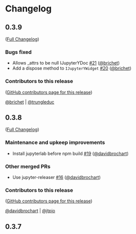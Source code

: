# Changelog

<!-- <START NEW CHANGELOG ENTRY> -->

## 0.3.9

([Full Changelog](https://github.com/QuantStack/yjs-widgets/compare/v0.3.8...219122537a4ad3c3e888685ab440ec304ab79fc8))

### Bugs fixed

- Allows \_attrs to be null IJupyterYDoc [#21](https://github.com/QuantStack/yjs-widgets/pull/21) ([@brichet](https://github.com/brichet))
- Add a dispose method to `IJupyterYWidget` [#20](https://github.com/QuantStack/yjs-widgets/pull/20) ([@brichet](https://github.com/brichet))

### Contributors to this release

([GitHub contributors page for this release](https://github.com/QuantStack/yjs-widgets/graphs/contributors?from=2024-10-22&to=2025-02-06&type=c))

[@brichet](https://github.com/search?q=repo%3AQuantStack%2Fyjs-widgets+involves%3Abrichet+updated%3A2024-10-22..2025-02-06&type=Issues) | [@trungleduc](https://github.com/search?q=repo%3AQuantStack%2Fyjs-widgets+involves%3Atrungleduc+updated%3A2024-10-22..2025-02-06&type=Issues)

<!-- <END NEW CHANGELOG ENTRY> -->

## 0.3.8

([Full Changelog](https://github.com/QuantStack/yjs-widgets/compare/v0.3.7...85f9f49226fd75d1953ea913bbe6cd991b5b611e))

### Maintenance and upkeep improvements

- Install jupyterlab before npm build [#19](https://github.com/QuantStack/yjs-widgets/pull/19) ([@davidbrochart](https://github.com/davidbrochart))

### Other merged PRs

- Use jupyter-releaser [#16](https://github.com/QuantStack/yjs-widgets/pull/16) ([@davidbrochart](https://github.com/davidbrochart))

### Contributors to this release

([GitHub contributors page for this release](https://github.com/QuantStack/yjs-widgets/graphs/contributors?from=2024-10-17&to=2024-10-22&type=c))

[@davidbrochart](https://github.com/search?q=repo%3AQuantStack%2Fyjs-widgets+involves%3Adavidbrochart+updated%3A2024-10-17..2024-10-22&type=Issues) | [@jtpio](https://github.com/search?q=repo%3AQuantStack%2Fyjs-widgets+involves%3Ajtpio+updated%3A2024-10-17..2024-10-22&type=Issues)

## 0.3.7

